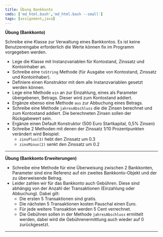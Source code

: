 ```yaml
---
title: Übung Bankkonto
cmds: ['md_html.bash','md_html.bash --small']
tags: [assignment,java]
---
```




**Übung (Bankkonto)**

Schreibe eine Klasse zur Verwaltung eines Bankkontos. Es ist keine Benutzereingabe erforderlich die Werte können fix im Programm vorgegeben werden.

- Lege die Klasse mit Instanzvariablen für Kontostand, Zinssatz und Kontoinhaber an.
- Schreibe eine `toString` Methode (für Ausgabe von Kontostand, Zinssatz und Kontoinhaber).
- Definiere einen Konstruktor mit dem alle Instanzvariablen gesetzt werden können.
- Lege eine Methode `ein` an zur Einzahlung, eines als Parameter übergebenen, Betrags. Dieser wird zum Kontostand addiert.
- Ergänze ebenso eine Methode `aus` zur Abbuchung eines Betrags.
- Schreibe eine Methode `jahresAbschluss` die die Zinsen berechnet und zum Kontostand addiert. Die berechneten Zinsen sollen der Rückgabewert sein.
- Ergänze einen Default Konstruktor (500 Euro Startkapital, 0,5% Zinsen)
- Schreibe 2 Methoden mit denen der Zinssatz 1/10 Prozentpunkten verändert wird
  Beispiel: 
  - `zinsPlus(3)` hebt den Zinssatz um 0.3
  - `zinsMinus(2)` senkt den Zinssatz um 0.2



---

**Übung (Bankkonto Erweiterungen)**

- Schreibe eine Methode für eine Überweisung zwischen 2 Bankkonten, Parameter sind eine Referenz auf ein zweites Bankkonto-Objekt und der zu überweisende Betrag.
- Leider zahlen wir für das Bankkonto auch Gebühren. Diese sind abhängig von der Anzahl der Transaktionen (Einzahlung oder Abbuchung). Dabei gilt:
  - Die ersten 5 Transaktionen sind gratis.
  - Die nächsten 5 Transaktionen kosten Pauschal einen Euro.
  - Für jede weitere Transaktion werden 5 Cent verrechnet.
  - Die Gebühren sollen in der Methode `jahresAbschluss` ermittelt werden, dabei wird die Gebührenermittlung auch wieder auf 0 zurückgesetzt.

---



